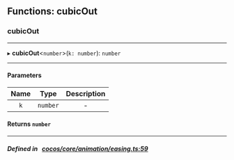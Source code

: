 ## Functions: cubicOut

### cubicOut


___
▸ **cubicOut**<`number`\>(`k: number`): `number`
___


#### Parameters

| Name | Type | Description |
| :------: | :------: | :------: |
| `k` | `number` | - |

#### Returns `number` 
___


##### Defined in &nbsp;   [cocos/core/animation/easing.ts:59](https://github.com/cocos-creator/engine/blob/c7bf6b8a9/cocos/core/animation/easing.ts#L59)&nbsp;
